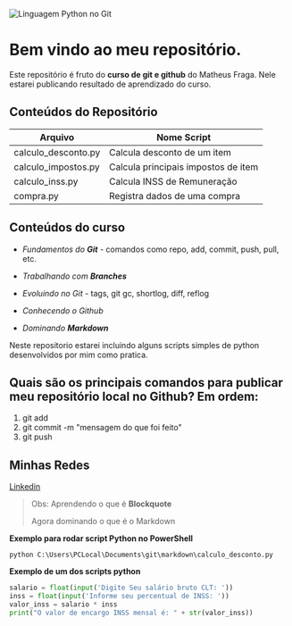 ![Linguagem Python no Git](https://www.hok.com.pk/wp-content/uploads/2020/02/Python-Language-990x500.png)

# Bem vindo ao meu repositório.

Este repositório é fruto do **curso de git e github** do Matheus Fraga. Nele estarei publicando resultado de aprendizado do curso.

## Conteúdos do Repositório

Arquivo | Nome Script
----------|------------
calculo_desconto.py | Calcula desconto de um item
calculo_impostos.py | Calcula principais impostos de item
calculo_inss.py | Calcula INSS de Remuneração
compra.py | Registra dados de uma compra
 


## Conteúdos do curso
* _Fundamentos do **Git**_ - comandos como repo, add, commit, push, pull, etc.

* _Trabalhando com **Branches**_

* _Evoluindo no Git_ - tags, git gc, shortlog, diff, reflog

* _Conhecendo o Github_

* _Dominando **Markdown**_

Neste repositorio estarei incluindo alguns scripts simples de python desenvolvidos por mim como pratica.

## Quais são os principais comandos para publicar meu repositório local no Github? Em ordem:

1. git add
2. git commit -m "mensagem do que foi feito"
3. git push

## Minhas Redes
[Linkedin](https://www.linkedin.com/in/renan-de-moraes-data-analyst-data-engineer/)

>Obs: Aprendendo o que é **Blockquote**
>
>Agora dominando o que é o Markdown

**Exemplo para rodar script Python no PowerShell**
```
python C:\Users\PCLocal\Documents\git\markdown\calculo_desconto.py
```

**Exemplo de um dos scripts python**
```py
salario = float(input('Digite Seu salário bruto CLT: '))
inss = float(input('Informe seu percentual de INSS: '))
valor_inss = salario * inss
print("O valor de encargo INSS mensal é: " + str(valor_inss)) 
```